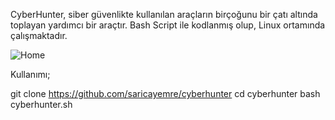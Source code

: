 CyberHunter, siber güvenlikte kullanılan araçların birçoğunu bir çatı altında toplayan yardımcı bir araçtır.
Bash Script ile kodlanmış olup, Linux ortamında çalışmaktadır.

![Home](https://i.hizliresim.com/M1mr9g.png)

Kullanımı;

git clone https://github.com/saricayemre/cyberhunter
cd cyberhunter
bash cyberhunter.sh
